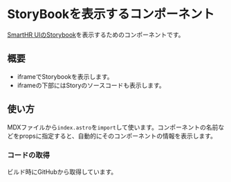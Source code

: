 # StoryBookを表示するコンポーネント

[SmartHR UIのStorybook](https://story.smarthr-ui.dev/)を表示するためのコンポーネントです。

## 概要

- iframeでStorybookを表示します。
- iframeの下部にはStoryのソースコードも表示します。

## 使い方

MDXファイルから`index.astro`を`import`して使います。コンポーネントの名前などをpropsに指定すると、自動的にそのコンポーネントの情報を表示します。

### コードの取得

ビルド時にGitHubから取得しています。
